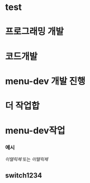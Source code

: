 # test

# 프로그래밍 개발

# 코드개발

# menu-dev 개발 진행

# 더 작업합

# menu-dev작업

### 예시

_이텔릭체_ 또는 _이텔릭체_

## switch1234
